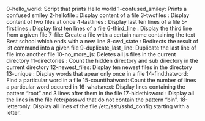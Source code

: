 0-hello_world: Script that prints Hello world
1-confused_smiley: Prints a confused smiley
2-hellofile : Display content of a file 
3-twofiles : Display content of two files at once
4-lastlines : Display last ten lines of a file
5-firstlines : Display first ten lines of a file
6-third_line : Display the third line from a given file
7-file: Create a file with a certain name containing the text Best school which ends with a new line
8-cwd_state : Redirects the result of ist command into a given file
9-duplicate_last_line: Duplicate the last line of file into another file
10-no_more_js: Deletes all js files in the current directory
11-directories : Count the hidden directory and sub directory in the current directory
12-newest_files: Display ten newest files in the directory
13-unique : Display words that apear only once in a file
14-findthatword: Find a particular word in a file
15-countthatword: Count the number of lines a particular word occured in
16-whatsnext: Display lines containing the pattern “root” and 3 lines after them in the file
17-hidethisword : Display all the lines in the file /etc/passwd that do not contain the pattern “bin”.
18-letteronly: Display all lines of the file /etc/ssh/sshd_config starting with a letter.


